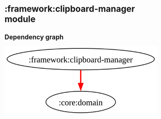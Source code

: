 # :framework:clipboard-manager module
## Dependency graph
![Dependency graph](../../docs/images/graphs/dep_graph_framework_clipboard_manager.svg)
